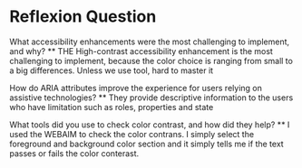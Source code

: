 # Reflexion Question

What accessibility enhancements were the most challenging to implement, and why?
**  THE High-contrast accessibility enhancement is the most challenging to implement, because
    the color choice is ranging from small to a big differences. Unless we use tool, hard to master it

How do ARIA attributes improve the experience for users relying on assistive technologies?
**  They provide descriptive information to the users who have limitation such as roles, properties and state

What tools did you use to check color contrast, and how did they help?
**  I used the WEBAIM to check the color contrans. I simply select the foreground and background color section
    and it simply tells me if the text passes or fails the color conterast.

